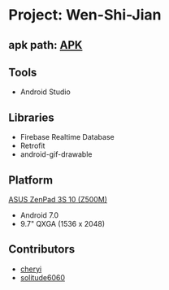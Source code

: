# Project: Wen-Shi-Jian

## apk path: [APK](./app/release/app-release.apk)

## Tools
- Android Studio

## Libraries
- Firebase Realtime Database
- Retrofit
- android-gif-drawable

## Platform
[ASUS ZenPad 3S 10 (Z500M)](https://www.asus.com/tw/Tablets/ASUS-ZenPad-3S-10-Z500M/specifications/)
- Android 7.0
- 9.7" QXGA (1536 x 2048)

## Contributors
- [cheryi](https://github.com/cheryi)
- [solitude6060](https://github.com/solitude6060)
